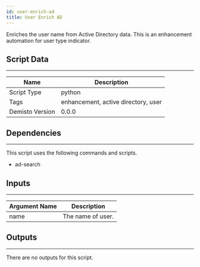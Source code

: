 ```yaml
---
id: user-enrich-ad
title: User Enrich AD
---
```


Enriches the user name from Active Directory data. This is an enhancement automation for user type indicator.

## Script Data
---

| **Name** | **Description** |
| --- | --- |
| Script Type | python |
| Tags | enhancement, active directory, user |
| Demisto Version | 0.0.0 |

## Dependencies
---
This script uses the following commands and scripts.
* ad-search

## Inputs
---

| **Argument Name** | **Description** |
| --- | --- |
| name | The name of user. |

## Outputs
---
There are no outputs for this script.
